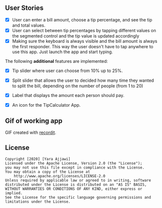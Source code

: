 ## User Stories
* [x] User can enter a bill amount, choose a tip percentage, and see the tip and total values.
* [x] User can select between tip percentages by tapping different values on the segmented control and the tip value is updated accordingly
* [x] Making sure the keyboard is always visible and the bill amount is always the first responder. This way the user doesn't have to tap anywhere to use this app. Just launch the app and start typing.

The following **additional** features are implemented:

- [x] Tip slider where user can choose from 10% up to 25%.
- [x] Split slider that allows the user to decided how many time they wanted to split the bill, depending on the number of people (from 1 to 20)
- [x] Label that displays the amount each person should pay.
- [x] An icon for the TipCalculator App.


## Gif of working app

GIF created with [recordit](http://g.recordit.co/tSqExXbzuF.gif).

## License
    Copyright [2020] [Yara Ajjawi]
    Licensed under the Apache License, Version 2.0 (the "License");
    you may not use this file except in compliance with the License.
    You may obtain a copy of the License at
        http://www.apache.org/licenses/LICENSE-2.0
    Unless required by applicable law or agreed to in writing, software
    distributed under the License is distributed on an "AS IS" BASIS,
    WITHOUT WARRANTIES OR CONDITIONS OF ANY KIND, either express or implied.
    See the License for the specific language governing permissions and
    limitations under the License.
